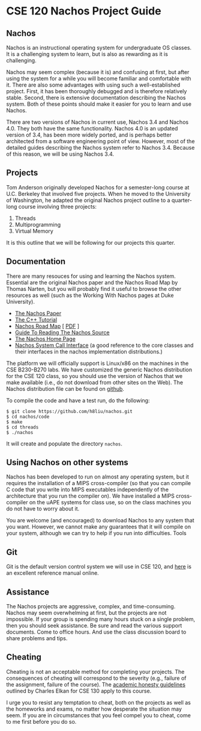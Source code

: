 # CSE 120 Nachos Project Guide

## Nachos

Nachos is an instructional operating system for undergraduate OS classes. It is a challenging system to learn, but is also as rewarding as it is challenging.

Nachos may seem complex (because it is) and confusing at first, but after using the system for a while you will become familiar and comfortable with it. There are also some advantages with using such a well-established project. First, it has been thoroughly debugged and is therefore relatively stable. Second, there is extensive documentation describing the Nachos system. Both of these points should make it easier for you to learn and use Nachos.

There are two versions of Nachos in current use, Nachos 3.4 and Nachos 4.0. They both have the same functionality. Nachos 4.0 is an updated version of 3.4, has been more widely ported, and is perhaps better architected from a software engineering point of view. However, most of the detailed guides describing the Nachos system refer to Nachos 3.4. Because of this reason, we will be using Nachos 3.4.

## Projects

Tom Anderson originally developed Nachos for a semester-long course at U.C. Berkeley that involved five projects. When he moved to the University of Washington, he adapted the original Nachos project outline to a quarter-long course involving three projects:

1. Threads
2. Multiprogramming
3. Virtual Memory

It is this outline that we will be following for our projects this quarter.

## Documentation

There are many resouces for using and learning the Nachos system. Essential are the original Nachos paper and the Nachos Road Map by Thomas Narten, but you will probably find it useful to browse the other resources as well (such as the Working With Nachos pages at Duke University).

- [The Nachos Paper](./pdf/nachos.pdf)
- [The C++ Tutorial](./pdf/c++.pdf)
- [Nachos Road Map](http://www.cs.duke.edu/~narten/110/nachos/main/main.html) [ [PDF](./pdf/narten.pdf) ]
- [Guide To Reading The Nachos Source](http://people.cs.uchicago.edu/~odonnell/OData/Courses/CS230/NACHOS/reading-code.html)
- [The Nachos Home Page](http://homes.cs.washington.edu/~tom/nachos/)
- [Nachos System Call Interface](./syscall.html) (a good reference to
    the core classes and their interfaces in the nachos implementation
    distributions.)

<!-- - [Nachos Internals] -->
<!-- TODO: need to update these links -->
<!-- Working With Nachos (notes on various practical aspects of using Nachos) -->
<!-- Working With Your Team (suggestions on team management) -->

The platform we will officially support is Linux/x86 on the machines in the CSE B230-B270 labs. We have customized the generic Nachos distribution for the CSE 120 class, so you should use the version of Nachos that we make available (i.e., do not download from other sites on the Web). The Nachos distribution file can be found on [github](https://github.com/h8liu/nachos). 

To compile the code and have a test run, do the following:

```
$ git clone https://github.com/h8liu/nachos.git
$ cd nachos/code
$ make
$ cd threads
$ ./nachos
```

It will create and populate the directory `nachos`.

## Using Nachos on other systems

Nachos has been developed to run on almost any operating system, but it requires the installation of a MIPS cross-compiler (so that you can compile C code that you write into MIPS executables independently of the architecture that you run the compiler on). We have installed a MIPS cross-compiler on the uAPE systems for class use, so on the class machines you do not have to worry about it.

You are welcome (and encouraged) to download Nachos to any system that you want. However, we cannot make any guarantees that it will compile on your system, although we can try to help if you run into difficulties.
Tools

## Git

Git is the default version control system we will use in CSE 120, and
[here](http://git-scm.com/doc) is an excellent reference manual online.

<!-- Eclipse: In the Spring 2008 course, which used the Java version of Nachos, Hamed Fard wrote a tutorial on how to use Eclipse with Subversion and ieng6. Parts of it likely have to be updated (e.g., references to the repositories), and I don't know how well Eclipse is going to work with the C++ version of Nachos, but if you are motivated you can give Hamed's tutorial a try. If you produce something that works for our version of Nachos and you do not mind sharing with the class, then let me know and I'll post it. -->

## Assistance

The Nachos projects are aggressive, complex, and time-consuming. Nachos may seem overwhelming at first, but the projects are not impossible. If your group is spending many hours stuck on a single problem, then you should seek assistance. Be sure and read the various support documents. Come to office hours. And use the class discussion board to share problems and tips.

## Cheating

Cheating is not an acceptable method for completing your projects. The consequences of cheating will correspond to the severity (e.g., failure of the assignment, failure of the course). The [academic honesty guidelines](http://cseweb.ucsd.edu/~elkan/honesty.html) outlined by Charles Elkan for CSE 130 apply to this course.

I urge you to resist any temptation to cheat, both on the projects as well as the homeworks and exams, no matter how desperate the situation may seem. If you are in circumstances that you feel compel you to cheat, come to me first before you do so.
